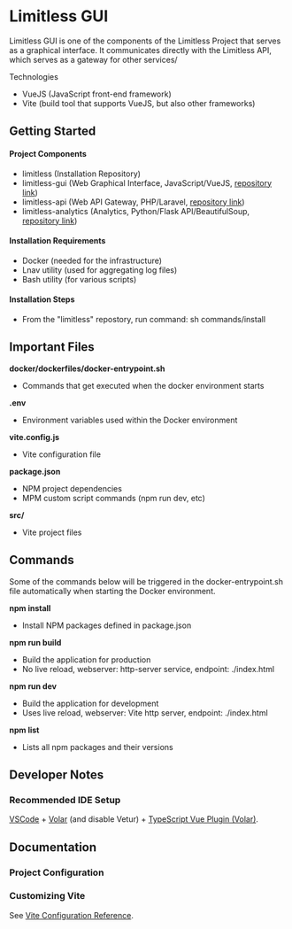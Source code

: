 # Limitless GUI

Limitless GUI is one of the components of the Limitless Project that serves as a graphical interface. It communicates directly with the Limitless API, which serves as a gateway for other services/

Technologies
- VueJS (JavaScript front-end framework)
- Vite (build tool that supports VueJS, but also other frameworks)

## Getting Started

#### Project Components

- limitless (Installation Repository)
- limitless-gui (Web Graphical Interface, JavaScript/VueJS, [repository link](https://github.com/condrici/limitless-gui))
- limitless-api (Web API Gateway, PHP/Laravel, [repository link](https://github.com/condrici/limitless-api))
- limitless-analytics (Analytics, Python/Flask API/BeautifulSoup, [repository link](https://github.com/condrici/limitless-analytics))

#### Installation Requirements
- Docker (needed for the infrastructure)
- Lnav utility (used for aggregating log files)
- Bash utility (for various scripts)

#### Installation Steps
- From the "limitless" repostory, run command: sh commands/install

## Important Files

**docker/dockerfiles/docker-entrypoint.sh** 
- Commands that get executed when the docker environment starts

**.env** 
- Environment variables used within the Docker environment

**vite.config.js** 
- Vite configuration file

**package.json** 
- NPM project dependencies
- MPM custom script commands (npm run dev, etc)

**src/** 
- Vite project files

## Commands

Some of the commands below will be triggered in the docker-entrypoint.sh file automatically when starting the Docker environment.

**npm install** 
- Install NPM packages defined in package.json

**npm run build** 
- Build the application for production 
- No live reload, webserver: http-server service, endpoint: ./index.html

**npm run dev** 
- Build the application for development 
- Uses live reload, webserver: Vite http server, endpoint: ./index.html

**npm list** 
- Lists all npm packages and their versions

## Developer Notes

### Recommended IDE Setup
[VSCode](https://code.visualstudio.com/) + [Volar](https://marketplace.visualstudio.com/items?itemName=Vue.volar) (and disable Vetur) + [TypeScript Vue Plugin (Volar)](https://marketplace.visualstudio.com/items?itemName=Vue.vscode-typescript-vue-plugin).

## Documentation

### Project Configuration

### Customizing Vite

See [Vite Configuration Reference](https://vitejs.dev/config/).
